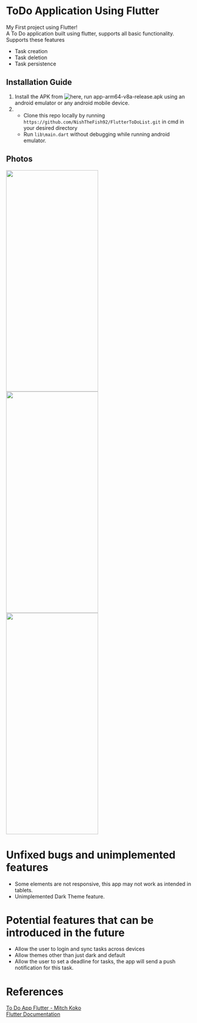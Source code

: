 # ToDo Application Using Flutter
My First project using Flutter!\
A To Do application built using flutter, supports all basic functionality.\
Supports these features
- Task creation
- Task deletion
- Task persistence
## Installation Guide
1) Install the APK from ![here](https://github.com/NishTheFish92/FlutterToDoList/releases/tag/NishToDov1), run app-arm64-v8a-release.apk using an android emulator or any android mobile device.
2) - Clone this repo locally by running ```https://github.com/NishTheFish92/FlutterToDoList.git``` in cmd in your desired directory
   - Run ```lib\main.dart``` without debugging while running android emulator.
## Photos
<img src="https://github.com/user-attachments/assets/43dcf4fe-21d8-4f85-9b25-a6657723f4dd" width = "250" height = "600"/><br/>
<img src="https://github.com/user-attachments/assets/c6363695-8e74-40ca-8822-6ad5012394ff" width = "250" height = "600"/><br/>
<img src="https://github.com/user-attachments/assets/0f4f3b3d-dc29-431b-b5ee-083c10a1c0e3" width = "250" height = "600"/><br/>

# Unfixed bugs and unimplemented features
- Some elements are not responsive, this app may not work as intended in tablets.
- Unimplemented Dark Theme feature.

# Potential features that can be introduced in the future
- Allow the user to login and sync tasks across devices
- Allow themes other than just dark and default
- Allow the user to set a deadline for tasks, the app will send a push notification for this task.

# References
<a href = "https://www.youtube.com/watch?v=mMgr47QBZWA&list=PLlvRDpXh1Se6FF_srf1fcahvQX3qFk86v">To Do App Flutter - Mitch Koko<a/> <br/>
<a href = "https://docs.flutter.dev/">Flutter Documentation<a/>

